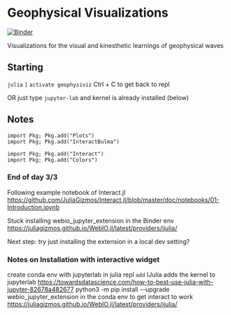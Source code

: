 # Geophysical Visualizations

[![Binder](https://mybinder.org/badge_logo.svg)](https://mybinder.org/v2/gh/rwegener2/geophysviz/HEAD)

Visualizations for the visual and kinesthetic learnings of geophysical waves

## Starting
`julia`
`]`
`activate geophysiviz`
Ctrl + C to get back to repl

OR 
just type 
`jupyter-lab` and kernel is already installed (below)

## Notes

```
import Pkg; Pkg.add("Plots")
import Pkg; Pkg.add("InteractBulma")
```

```
import Pkg; Pkg.add("Interact")
import Pkg; Pkg.add("Colors")
```

### End of day 3/3
Following example notebook of Interact.jl
https://github.com/JuliaGizmos/Interact.jl/blob/master/doc/notebooks/01-Introduction.ipynb

Stuck installing webio_jupyter_extension in the Binder env 
https://juliagizmos.github.io/WebIO.jl/latest/providers/ijulia/

Next step: try just installing the extension in a local dev setting?

### Notes on Installation with interactive widget
create conda env with jupyterlab
in julia repl `add` IJulia adds the kernel to jupyterlab https://towardsdatascience.com/how-to-best-use-julia-with-jupyter-82678a482677
python3 -m pip install --upgrade webio_jupyter_extension in the conda env to get interact to work https://juliagizmos.github.io/WebIO.jl/latest/providers/ijulia/ 
